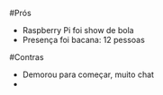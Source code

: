 #Prós
 - Raspberry Pi foi show de bola
 - Presença foi bacana: 12 pessoas

#Contras
 - Demorou para começar, muito chat
 - 